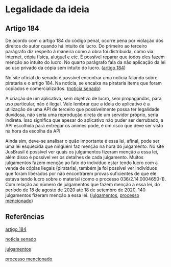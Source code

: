 # Legalidade da ideia

## Artigo 184

De acordo com o artigo 184 do código penal, ocorre pena por violação dos direitos do autor quando há intuito de lucro. Do primeiro ao terceiro parágrafo diz respeito á maneira como a obra foi distribuída, como via internet, cópia física, aluguel e etc. É possível reparar que todos eles fazem menção ao intuito do lucro. No quarto parágrafo fala da não aplicação da lei ao uso privado da cópia sem intuíto do lucro. ([artigo 184](http://www.planalto.gov.br/ccivil_03/LEIS/2003/L10.695.htm))

No site oficial do senado é possível encontrar uma notícia falando sobre pirataria e o artigo 184. Na notícia, se encaixa na pirataria items que foram copiados e comercializados. ([noticia senado](http://www.senado.gov.br/noticias/jornal/cidadania/pirataria/not002.htm))

A criação de um aplicativo, sem objetivo de lucro, sem propagandas, para uso particular, não é ilegal. Vale lembrar que a ideia do aplicativo é a utilização de uma API de terceiro que possívelmente possa ter legalidade duvidosa, não seria uma reprodução direta de um servidor próprio, seria indireta. Isso significa que apesar do aplicativo não puder ser derrubado, a API escolhida para entregar os animes pode, é um risco que deve ser visto na hora da escolha da API.

Ainda sim, deve-se analisar o quão importante é essa lei, afinal, pode ser uma lei esquecida que ninguém faz menção na hora do julgamento. No site JusBrasil é possível ver quais os julgamentos fizeram menção a essa lei, além disso é possível ver os detalhes de cada julgamento. Muitos julgamentos fazem menção ao fato do indivíduo estar tendo lucro com a venda de cópias ilegais (pirataria), também ja foi possível ver indivíduos que foram liberados por não encontrarem provas suficientes de que ele estava tendo lucro sobre o material (como o processo 036/2.14.0004650-1). Com relação ao número de julgamentos que fazem menção a essa lei, do período de 18 de agosto de 2020 até 18 de setembro de 2020, 140 julgamentos fizeram menção a essa lei. ([julgamentos](https://www.jusbrasil.com.br/topicos/10615003), [processo mencionado](https://www.conjur.com.br/dl/sentenca-condenatoria-modificada-vara.pdf))

## Referências
[artigo 184](http://www.planalto.gov.br/ccivil_03/LEIS/2003/L10.695.htm)

[noticia senado](http://www.senado.gov.br/noticias/jornal/cidadania/pirataria/not002.htm)

[julgamentos](https://www.jusbrasil.com.br/topicos/10615003)

[processo mencionado](https://www.conjur.com.br/dl/sentenca-condenatoria-modificada-vara.pdf)